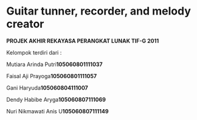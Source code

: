 
# Guitar tunner, recorder, and melody creator #

**PROJEK AKHIR REKAYASA PERANGKAT LUNAK TIF-G 2011**

Kelompok terdiri dari :

Mutiara Arinda Putri**105060801111037**

Faisal Aji Prayoga**105060801111057**

Gani Haryuda**105060804111007**

Dendy Habibe Aryga**105060807111069**

Nuri Nikmawati Anis U**105060807111149**

